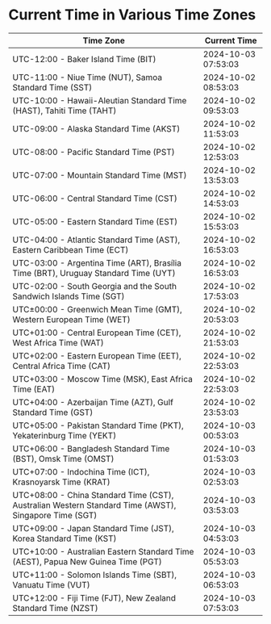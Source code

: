 # Current Time in Various Time Zones

| Time Zone | Current Time |
|-----------|--------------|
| UTC-12:00 - Baker Island Time (BIT) | 2024-10-03 07:53:03 |
| UTC-11:00 - Niue Time (NUT), Samoa Standard Time (SST) | 2024-10-02 08:53:03 |
| UTC-10:00 - Hawaii-Aleutian Standard Time (HAST), Tahiti Time (TAHT) | 2024-10-02 09:53:03 |
| UTC-09:00 - Alaska Standard Time (AKST) | 2024-10-02 11:53:03 |
| UTC-08:00 - Pacific Standard Time (PST) | 2024-10-02 12:53:03 |
| UTC-07:00 - Mountain Standard Time (MST) | 2024-10-02 13:53:03 |
| UTC-06:00 - Central Standard Time (CST) | 2024-10-02 14:53:03 |
| UTC-05:00 - Eastern Standard Time (EST) | 2024-10-02 15:53:03 |
| UTC-04:00 - Atlantic Standard Time (AST), Eastern Caribbean Time (ECT) | 2024-10-02 16:53:03 |
| UTC-03:00 - Argentina Time (ART), Brasília Time (BRT), Uruguay Standard Time (UYT) | 2024-10-02 16:53:03 |
| UTC-02:00 - South Georgia and the South Sandwich Islands Time (SGT) | 2024-10-02 17:53:03 |
| UTC±00:00 - Greenwich Mean Time (GMT), Western European Time (WET) | 2024-10-02 20:53:03 |
| UTC+01:00 - Central European Time (CET), West Africa Time (WAT) | 2024-10-02 21:53:03 |
| UTC+02:00 - Eastern European Time (EET), Central Africa Time (CAT) | 2024-10-02 22:53:03 |
| UTC+03:00 - Moscow Time (MSK), East Africa Time (EAT) | 2024-10-02 22:53:03 |
| UTC+04:00 - Azerbaijan Time (AZT), Gulf Standard Time (GST) | 2024-10-02 23:53:03 |
| UTC+05:00 - Pakistan Standard Time (PKT), Yekaterinburg Time (YEKT) | 2024-10-03 00:53:03 |
| UTC+06:00 - Bangladesh Standard Time (BST), Omsk Time (OMST) | 2024-10-03 01:53:03 |
| UTC+07:00 - Indochina Time (ICT), Krasnoyarsk Time (KRAT) | 2024-10-03 02:53:03 |
| UTC+08:00 - China Standard Time (CST), Australian Western Standard Time (AWST), Singapore Time (SGT) | 2024-10-03 03:53:03 |
| UTC+09:00 - Japan Standard Time (JST), Korea Standard Time (KST) | 2024-10-03 04:53:03 |
| UTC+10:00 - Australian Eastern Standard Time (AEST), Papua New Guinea Time (PGT) | 2024-10-03 05:53:03 |
| UTC+11:00 - Solomon Islands Time (SBT), Vanuatu Time (VUT) | 2024-10-03 06:53:03 |
| UTC+12:00 - Fiji Time (FJT), New Zealand Standard Time (NZST) | 2024-10-03 07:53:03 |
